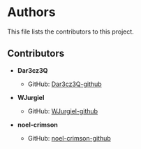 # Authors

This file lists the contributors to this project.

## Contributors
- **Dar3cz3Q**  
  - GitHub: [Dar3cz3Q-github](https://github.com/Dar3cz3Q)

- **WJurgiel**  
  - GitHub: [WJurgiel-github](https://github.com/WJurgiel)

- **noel-crimson**  
  - GitHub: [noel-crimson-github](https://github.com/noel-crimson)
